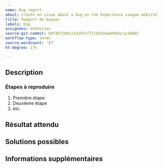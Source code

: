 ```yaml
---
name: Bug report
about: Create an issue about a bug on the Experience League website
title: Rapport de bogues
labels: bug
assignees: dshevtsov
source-git-commit: b0f4671b8c214397af77cbd316e489dac1ce8601
workflow-type: tm+mt
source-wordcount: '17'
ht-degree: 17%

---
```



## Description

<!-- (REQUIRED) What is the issue or current behavior? -->

### Étapes à reproduire

<!-- (OPTIONAL) What needs to be done to replicate this issue? You can provide your scenario in a Gist. -->

1. Première étape
1. Deuxième étape
1. etc.

## Résultat attendu

<!-- (REQUIRED) What is the expected result or behavior after resolving this issue? -->

## Solutions possibles

<!-- (OPTIONAL) What would a solution for this issue look like? -->

## Informations supplémentaires

<!-- (OPTIONAL) What other information can you provide about this issue? -->

<!--
Thank you for taking the time to report this issue!
GitHub Issues in this repo should relate to this project's codebase.

Before submitting this issue, make sure you are complying with our Code of Conduct:
https://github.com/AdobeDocs/commerce-operations.en/blob/main/code-of-conduct.md

Issues that do not comply with our Code of Conduct or do not contain enough information may be closed at the maintainers' discretion.

Feel free to remove this section before creating this issue.
-->
